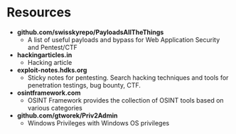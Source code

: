 # Resources

- <b>github.com/swisskyrepo/PayloadsAllTheThings</b>
  - A list of useful payloads and bypass for Web Application Security and Pentest/CTF
- <b>hackingarticles.in</b>
  - Hacking article
- <b>exploit-notes.hdks.org</b>
  - Sticky notes for pentesting. Search hacking techniques and tools for penetration testings, bug bounty, CTF.
- <b>osintframework.com</b>
  - OSINT Framework provides the collection of OSINT tools based on various categories
- <b>github.com/gtworek/Priv2Admin</b>
  - Windows Privileges with Windows OS privileges
